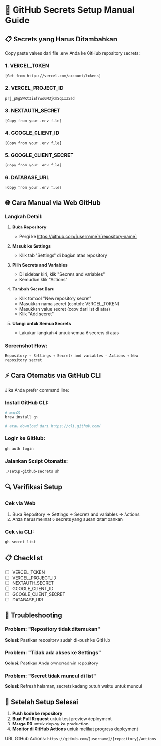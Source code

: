# 🔐 GitHub Secrets Setup Manual Guide

## 📋 **Secrets yang Harus Ditambahkan**

Copy paste values dari file .env Anda ke GitHub repository secrets:

### 1. VERCEL_TOKEN
```
[Get from https://vercel.com/account/tokens]
```

### 2. VERCEL_PROJECT_ID  
```
prj_pWg5WKt3iEfrwo6M3jCmSq1IZSad
```

### 3. NEXTAUTH_SECRET
```
[Copy from your .env file]
```

### 4. GOOGLE_CLIENT_ID
```
[Copy from your .env file]
```

### 5. GOOGLE_CLIENT_SECRET
```
[Copy from your .env file]
```

### 6. DATABASE_URL
```
[Copy from your .env file]
```

## 🌐 **Cara Manual via Web GitHub**

### Langkah Detail:

1. **Buka Repository**
   - Pergi ke https://github.com/[username]/[repository-name]

2. **Masuk ke Settings**
   - Klik tab "Settings" di bagian atas repository

3. **Pilih Secrets and Variables**
   - Di sidebar kiri, klik "Secrets and variables"
   - Kemudian klik "Actions"

4. **Tambah Secret Baru**
   - Klik tombol "New repository secret"
   - Masukkan nama secret (contoh: VERCEL_TOKEN)
   - Masukkan value secret (copy dari list di atas)
   - Klik "Add secret"

5. **Ulangi untuk Semua Secrets**
   - Lakukan langkah 4 untuk semua 6 secrets di atas

### Screenshot Flow:
```
Repository → Settings → Secrets and variables → Actions → New repository secret
```

## ⚡ **Cara Otomatis via GitHub CLI**

Jika Anda prefer command line:

### Install GitHub CLI:
```bash
# macOS
brew install gh

# atau download dari https://cli.github.com/
```

### Login ke GitHub:
```bash
gh auth login
```

### Jalankan Script Otomatis:
```bash
./setup-github-secrets.sh
```

## 🔍 **Verifikasi Setup**

### Cek via Web:
1. Buka Repository → Settings → Secrets and variables → Actions
2. Anda harus melihat 6 secrets yang sudah ditambahkan

### Cek via CLI:
```bash
gh secret list
```

## 📋 **Checklist**

- [ ] VERCEL_TOKEN
- [ ] VERCEL_PROJECT_ID  
- [ ] NEXTAUTH_SECRET
- [ ] GOOGLE_CLIENT_ID
- [ ] GOOGLE_CLIENT_SECRET
- [ ] DATABASE_URL

## 🚨 **Troubleshooting**

### Problem: "Repository tidak ditemukan"
**Solusi:** Pastikan repository sudah di-push ke GitHub

### Problem: "Tidak ada akses ke Settings"
**Solusi:** Pastikan Anda owner/admin repository

### Problem: "Secret tidak muncul di list"
**Solusi:** Refresh halaman, secrets kadang butuh waktu untuk muncul

## 🎯 **Setelah Setup Selesai**

1. **Push kode ke repository**
2. **Buat Pull Request** untuk test preview deployment
3. **Merge PR** untuk deploy ke production
4. **Monitor di GitHub Actions** untuk melihat progress deployment

URL GitHub Actions: `https://github.com/[username]/[repository]/actions`
